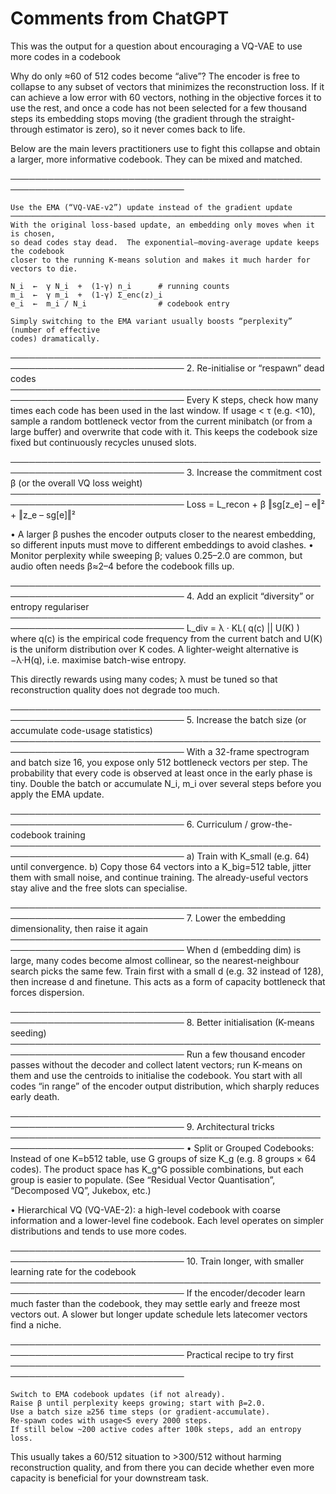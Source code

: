 # Comments from ChatGPT
This was the output for a question about encouraging a VQ-VAE to use more codes in a codebook

Why do only ≈60 of 512 codes become “alive”?
The encoder is free to collapse to any subset of vectors that minimizes the reconstruction loss.
If it can achieve a low error with 60 vectors, nothing in the objective forces it to use the rest, and
once a code has not been selected for a few thousand steps its embedding stops moving (the gradient
through the straight-through estimator is zero), so it never comes back to life.

Below are the main levers practitioners use to fight this collapse and obtain a larger, more
informative codebook.  They can be mixed and matched.

──────────────────────────────────────────────────────────────────────────────

    Use the EMA (“VQ-VAE-v2”) update instead of the gradient update
    ──────────────────────────────────────────────────────────────────────────────
    With the original loss-based update, an embedding only moves when it is chosen,
    so dead codes stay dead.  The exponential–moving-average update keeps the codebook
    closer to the running K-means solution and makes it much harder for vectors to die.

    N_i  ←  γ N_i  +  (1-γ) n_i      # running counts
    m_i  ←  γ m_i  +  (1-γ) Σ_enc(z)_i
    e_i  ←  m_i / N_i                # codebook entry

    Simply switching to the EMA variant usually boosts “perplexity” (number of effective
    codes) dramatically.

──────────────────────────────────────────────────────────────────────────────
2. Re-initialise or “respawn” dead codes
──────────────────────────────────────────────────────────────────────────────
Every K steps, check how many times each code has been used in the last
window.  If usage < τ (e.g. <10), sample a random bottleneck vector from the
current minibatch (or from a large buffer) and overwrite that code with it.
This keeps the codebook size fixed but continuously recycles unused slots.

──────────────────────────────────────────────────────────────────────────────
3. Increase the commitment cost β (or the overall VQ loss weight)
──────────────────────────────────────────────────────────────────────────────
Loss = L_recon  +  β ‖sg[z_e] – e‖²  +  ‖z_e – sg[e]‖²

• A larger β pushes the encoder outputs closer to the nearest embedding,
so different inputs must move to different embeddings to avoid clashes.
• Monitor perplexity while sweeping β; values 0.25–2.0 are common, but
audio often needs β≈2–4 before the codebook fills up.

──────────────────────────────────────────────────────────────────────────────
4. Add an explicit “diversity” or entropy regulariser
──────────────────────────────────────────────────────────────────────────────
L_div = λ · KL( q(c)  ||  U(K) )   where q(c) is the empirical code frequency
from the current batch and U(K) is the uniform distribution over K codes.
A lighter-weight alternative is  −λ·H(q), i.e. maximise batch-wise entropy.

This directly rewards using many codes; λ must be tuned so that
reconstruction quality does not degrade too much.

──────────────────────────────────────────────────────────────────────────────
5. Increase the batch size (or accumulate code-usage statistics)
──────────────────────────────────────────────────────────────────────────────
With a 32-frame spectrogram and batch size 16, you expose only 512 bottleneck
vectors per step.  The probability that every code is observed at least once
in the early phase is tiny.  Double the batch or accumulate N_i, m_i over
several steps before you apply the EMA update.

──────────────────────────────────────────────────────────────────────────────
6. Curriculum / grow-the-codebook training
──────────────────────────────────────────────────────────────────────────────
a) Train with K_small (e.g. 64) until convergence.
b) Copy those 64 vectors into a K_big=512 table, jitter them with small noise,
and continue training.
The already-useful vectors stay alive and the free slots can specialise.

──────────────────────────────────────────────────────────────────────────────
7. Lower the embedding dimensionality, then raise it again
──────────────────────────────────────────────────────────────────────────────
When d (embedding dim) is large, many codes become almost collinear, so the
nearest-neighbour search picks the same few.  Train first with a small d
(e.g. 32 instead of 128), then increase d and finetune.  This acts as a
form of capacity bottleneck that forces dispersion.

──────────────────────────────────────────────────────────────────────────────
8. Better initialisation (K-means seeding)
──────────────────────────────────────────────────────────────────────────────
Run a few thousand encoder passes without the decoder and collect latent
vectors; run K-means on them and use the centroids to initialise the
codebook.  You start with all codes “in range” of the encoder output
distribution, which sharply reduces early death.

──────────────────────────────────────────────────────────────────────────────
9. Architectural tricks
──────────────────────────────────────────────────────────────────────────────
• Split or Grouped Codebooks: Instead of one K=b512 table, use G groups
of size K_g (e.g. 8 groups × 64 codes).  The product space has K_g^G
possible combinations, but each group is easier to populate.
(See “Residual Vector Quantisation”, “Decomposed VQ”, Jukebox, etc.)

• Hierarchical VQ (VQ-VAE-2): a high-level codebook with coarse information
and a lower-level fine codebook.  Each level operates on simpler
distributions and tends to use more codes.

──────────────────────────────────────────────────────────────────────────────
10. Train longer, with smaller learning rate for the codebook
──────────────────────────────────────────────────────────────────────────────
If the encoder/decoder learn much faster than the codebook, they may
settle early and freeze most vectors out.  A slower but longer update
schedule lets latecomer vectors find a niche.

──────────────────────────────────────────────────────────────────────────────
Practical recipe to try first
──────────────────────────────────────────────────────────────────────────────

    Switch to EMA codebook updates (if not already).
    Raise β until perplexity keeps growing; start with β=2.0.
    Use a batch size ≥256 time steps (or gradient-accumulate).
    Re-spawn codes with usage<5 every 2000 steps.
    If still below ~200 active codes after 100k steps, add an entropy loss.

This usually takes a 60/512 situation to >300/512 without harming
reconstruction quality, and from there you can decide whether even more
capacity is beneficial for your downstream task.
